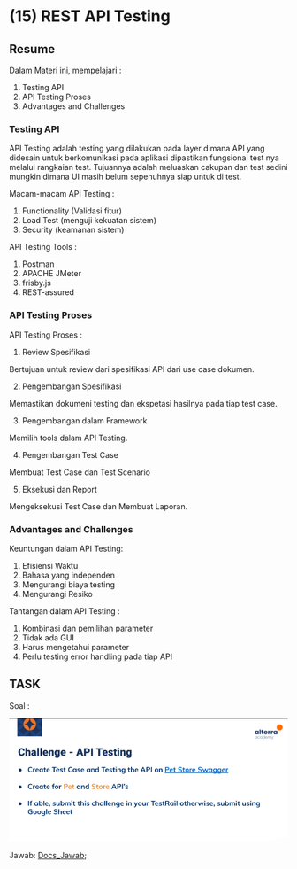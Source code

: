 # (15) REST API Testing

## Resume 

Dalam Materi ini, mempelajari :
1. Testing API 
2. API Testing Proses
3. Advantages and Challenges

### Testing API
API Testing adalah testing yang dilakukan pada layer dimana API yang didesain untuk berkomunikasi pada aplikasi dipastikan fungsional test nya melalui rangkaian test.
Tujuannya adalah meluaskan cakupan dan test sedini mungkin dimana UI masih belum sepenuhnya siap untuk di test.

Macam-macam API Testing :
1. Functionality (Validasi fitur)
2. Load Test (menguji kekuatan sistem)
3. Security (keamanan sistem)

API Testing Tools :
1. Postman
2. APACHE JMeter
3. frisby.js
4. REST-assured

### API Testing Proses

API Testing Proses :
1. Review Spesifikasi

Bertujuan untuk review dari spesifikasi API dari use case dokumen.

2. Pengembangan Spesifikasi

Memastikan dokumeni testing dan ekspetasi hasilnya pada tiap test case. 

3. Pengembangan dalam Framework

Memilih tools dalam API Testing.

4. Pengembangan Test Case

Membuat Test Case dan Test Scenario

5. Eksekusi dan Report 

Mengeksekusi Test Case dan Membuat Laporan.

### Advantages and Challenges

Keuntungan dalam API Testing:
1. Efisiensi Waktu
2. Bahasa yang independen
3. Mengurangi biaya testing
4. Mengurangi Resiko

Tantangan dalam API Testing :
1. Kombinasi dan pemilihan parameter
2. Tidak ada GUI
3. Harus mengetahui parameter
4. Perlu testing error handling pada tiap API


## TASK

Soal : 

<img src="./screenshoot/task.png" width="600">

Jawab: [Docs_Jawab](https://docs.google.com/spreadsheets/d/1BBpRs-ZHdRNDBRO2CLdQt1pM0iU0PC2GzGMlAr6CERE/edit?usp=sharing);
